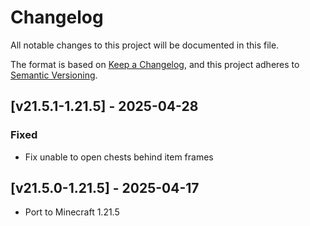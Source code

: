 # Changelog
All notable changes to this project will be documented in this file.

The format is based on [Keep a Changelog](https://keepachangelog.com/en/1.0.0/),
and this project adheres to [Semantic Versioning](https://semver.org/spec/v2.0.0.html).

## [v21.5.1-1.21.5] - 2025-04-28
### Fixed
- Fix unable to open chests behind item frames

## [v21.5.0-1.21.5] - 2025-04-17
- Port to Minecraft 1.21.5
